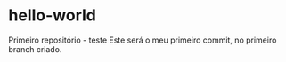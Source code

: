# hello-world
Primeiro repositório - teste
Este será o meu primeiro commit, no primeiro branch criado.
